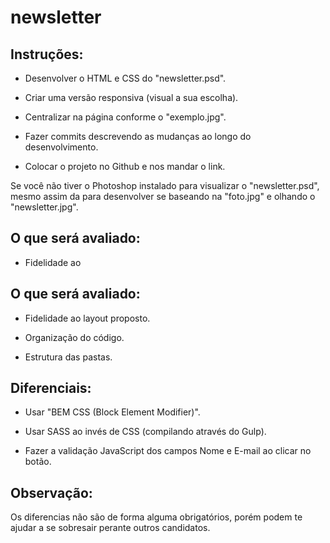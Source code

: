 # newsletter

## Instruções:

- Desenvolver o HTML e CSS do "newsletter.psd".

- Criar uma versão responsiva (visual a sua escolha).

- Centralizar na página conforme o "exemplo.jpg".

- Fazer commits descrevendo as mudanças ao longo do desenvolvimento.

- Colocar o projeto no Github e nos mandar o link.

Se você não tiver o Photoshop instalado para visualizar o "newsletter.psd", mesmo assim
da para desenvolver se baseando na "foto.jpg" e olhando o "newsletter.jpg".


## O que será avaliado:

- Fidelidade ao 
## O que será avaliado:

- Fidelidade ao layout proposto.

- Organização do código.

- Estrutura das pastas.


## Diferenciais:

- Usar "BEM CSS (Block Element Modifier)".

- Usar SASS ao invés de CSS (compilando através do Gulp).

- Fazer a validação JavaScript dos campos Nome e E-mail ao clicar no botão.

## Observação:

Os diferencias não são de forma alguma obrigatórios, porém podem te ajudar a se sobresair perante outros candidatos.
